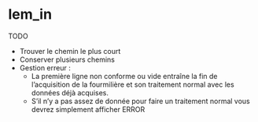 # lem_in

TODO
  - Trouver le chemin le plus court
  - Conserver plusieurs chemins
  - Gestion erreur :
      - La première ligne non conforme ou vide entraîne la fin de l’acquisition de la fourmilière
        et son traitement normal avec les données déjà acquises.
      - S’il n’y a pas assez de donnée pour faire un traitement normal vous devrez simplement
        afficher ERROR
